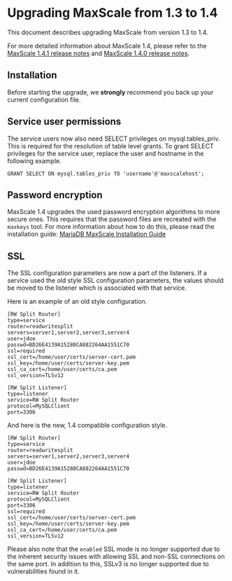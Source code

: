 # Upgrading MaxScale from 1.3 to 1.4

This document describes upgrading MaxScale from version 1.3 to 1.4.

For more detailed information about MaxScale 1.4, please refer to the
[MaxScale 1.4.1 release notes](../Release-Notes/MaxScale-1.4.1-Release-Notes.md)
and
[MaxScale 1.4.0 release notes](../Release-Notes/MaxScale-1.4.0-Release-Notes.md).

## Installation

Before starting the upgrade, we **strongly** recommend you back up your current
configuration file.

## Service user permissions

The service users now also need SELECT privileges on mysql.tables_priv. This is
required for the resolution of table level grants. To grant SELECT privileges
for the service user, replace the user and hostname in the following example.

```
GRANT SELECT ON mysql.tables_priv TO 'username'@'maxscalehost';
```

## Password encryption

MaxScale 1.4 upgrades the used password encryption algorithms to more secure ones.
This requires that the password files are recreated with the `maxkeys` tool.
For more information about how to do this, please read the installation guide:
[MariaDB MaxScale Installation Guide](../Getting-Started/MariaDB-MaxScale-Installation-Guide.md)

## SSL

The SSL configuration parameters are now a part of the listeners. If a service
used the old style SSL configuration parameters, the values should be moved to
the listener which is associated with that service.

Here is an example of an old style configuration.

```
[RW Split Router]
type=service
router=readwritesplit
servers=server1,server2,server3,server4
user=jdoe
passwd=BD26E4139A15280CA882264AA1551C70
ssl=required
ssl_cert=/home/user/certs/server-cert.pem
ssl_key=/home/user/certs/server-key.pem
ssl_ca_cert=/home/user/certs/ca.pem
ssl_version=TLSv12

[RW Split Listener]
type=listener
service=RW Split Router
protocol=MySQLClient
port=3306
```

And here is the new, 1.4 compatible configuration style.

```
[RW Split Router]
type=service
router=readwritesplit
servers=server1,server2,server3,server4
user=jdoe
passwd=BD26E4139A15280CA882264AA1551C70

[RW Split Listener]
type=listener
service=RW Split Router
protocol=MySQLClient
port=3306
ssl=required
ssl_cert=/home/user/certs/server-cert.pem
ssl_key=/home/user/certs/server-key.pem
ssl_ca_cert=/home/user/certs/ca.pem
ssl_version=TLSv12
```

Please also note that the `enabled` SSL mode is no longer supported due to
the inherent security issues with allowing SSL and non-SSL connections on
the same port. In addition to this, SSLv3 is no longer supported due to
vulnerabilities found in it.
